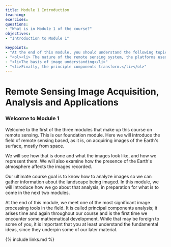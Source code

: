 ```yaml
---
title: Module 1 Introduction
teaching: 
exercises: 
questions:
- "What is in Module 1 of the course?"
objectives:
- "Introduction to Module 1"

keypoints:
- "At the end of this module, you should understand the following topics:"
- "<ol><li> The nature of the remote sensing system, the platforms used for recording images of the Earth's surface, the imaging sensors used on those platforms, the various wavelengths used for imaging, how the atmosphere affects imaging, errors in the images and how they can be corrected, very importantly, the concept of spectral space</li>"
- "<li>The basis of image understanding</li>"
- "<li>Finally, the principle components transform.</li></ol>"
---
```


# Remote Sensing Image Acquisition, Analysis and Applications

### Welcome to Module 1

Welcome to the first of the three modules that make up this course on remote sensing. This is our foundation module. Here we will introduce the field of remote sensing based, as it is, on acquiring images of the Earth's surface, mostly from space. 

We will see how that is done and what the images look like, and how we represent them. We will also examine how the presence of the Earth's atmosphere affects the images recorded. 

Our ultimate course goal is to know how to analyze images so we can gather information about the landscape being imaged. In this module, we will introduce how we go about that analysis, in preparation for what is to come in the next two modules. 

At the end of this module, we meet one of the most significant image processing tools in the field. It is called principal components analysis; it arises time and again throughout our course and is the first time we encounter some mathematical development. While that may be foreign to some of you, it is important that you at least understand the fundamental ideas, since they underpin some of our later material. 

{% include links.md %}